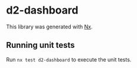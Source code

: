 # d2-dashboard

This library was generated with [Nx](https://nx.dev).

## Running unit tests

Run `nx test d2-dashboard` to execute the unit tests.
